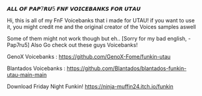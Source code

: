 𝘼𝙇𝙇 𝙊𝙁 𝙋𝘼𝙋7𝙍𝙐5 𝙁𝙉𝙁 𝙑𝙊𝙄𝘾𝙀𝘽𝘼𝙉𝙆𝙎 𝙁𝙊𝙍 𝙐𝙏𝘼𝙐

Hi, this is all of my FnF Voicebanks that i made for UTAU! if you want to use it, you might credit me and the original creator of the Voices samples aswell

Some of them might not work though but eh.. 
[Sorry for my bad english, -Pap7ru5]
Also Go check out these guys Voicebanks!

GenoX Voicebanks : https://github.com/GenoX-Fome/funkin-utau

Blantados Voicebanks : https://github.com/Blantados/blantados-funkin-utau-main-main

Download Friday Night Funkin!
https://ninja-muffin24.itch.io/funkin
